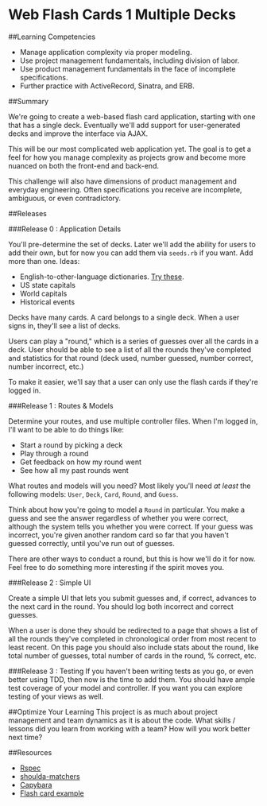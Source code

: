 
# Web Flash Cards 1 Multiple Decks 
 
##Learning Competencies 

- Manage application complexity via proper modeling.
- Use project management fundamentals, including division of labor.
- Use product management fundamentals in the face of incomplete specifications.
- Further practice with ActiveRecord, Sinatra, and ERB.

##Summary 

We're going to create a web-based flash card application, starting with one that has a single deck.  Eventually we'll add support for user-generated decks and improve the interface via AJAX.

This will be our most complicated web application yet.  The goal is to get a feel for how you manage complexity as projects grow and become more nuanced on both the front-end and back-end.

This challenge will also have dimensions of product management and everyday engineering.  Often specifications you receive are incomplete, ambiguous, or even contradictory.

##Releases

###Release 0 : Application Details

You'll pre-determine the set of decks.  Later we'll add the ability for users to add their own, but for now you can add them via `seeds.rb` if you want.  Add more than one.  Ideas:

* English-to-other-language dictionaries. [Try these](http://wiki.webz.cz/dict/).
* US state capitals
* World capitals
* Historical events

Decks have many cards.  A card belongs to a single deck.  When a user signs in, they'll see a list of decks.

Users can play a "round," which is a series of guesses over all the cards in a deck.  User should be able to see a list of all the rounds they've completed and statistics for that round (deck used, number guessed, number correct, number incorrect, etc.)

To make it easier, we'll say that a user can only use the flash cards if they're logged in.

###Release 1 : Routes &amp; Models

Determine your routes, and use multiple controller files.  When I'm logged in, I'll want to be able to do things like:

* Start a round by picking a deck
* Play through a round
* Get feedback on how my round went
* See how all my past rounds went

What routes and models will you need?  Most likely you'll need *at least* the following models: `User`, `Deck`, `Card`, `Round`, and `Guess`.

Think about how you're going to model a `Round` in particular.  You make a guess and see the answer regardless of whether you were correct, although the system tells you whether you were correct.  If your guess was incorrect, you're given another random card so far that you haven't guessed correctly, until you've run out of guesses.

There are other ways to conduct a round, but this is how we'll do it for now.  Feel free to do something more interesting if the spirit moves you.

###Release 2 : Simple UI

Create a simple UI that lets you submit guesses and, if correct, advances to the next card in the round.  You should log both incorrect and correct guesses.

When a user is done they should be redirected to a page that shows a list of all the rounds they've completed in chronological order from most recent to least recent.  On this page you should also include stats about the round, like total number of guesses, total number of cards in the round, % correct, etc.

###Release 3 : Testing
If you haven't been writing tests as you go, or even better using TDD, then now is the time to add them.  You should have ample test coverage of your model and controller.  If you want you can explore testing of your views as well.

##Optimize Your Learning 
This project is as much about project management and team dynamics as it is about the code.  What skills / lessons did you learn from working with a team?  How will you work better next time?

##Resources

* [Rspec](http://rspec.info/)
* [shoulda-matchers](https://github.com/thoughtbot/shoulda-matchers)
* [Capybara](https://github.com/jnicklas/capybara)
* [Flash card example][card example]

[card example]: http://wiki.webz.cz/dict/
